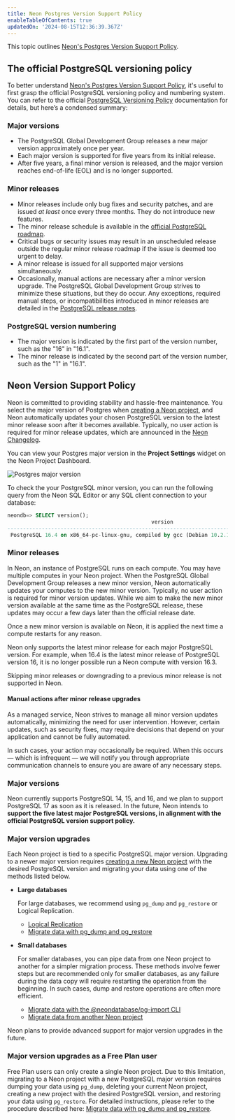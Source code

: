 ```yaml
---
title: Neon Postgres Version Support Policy
enableTableOfContents: true
updatedOn: '2024-08-15T12:36:39.367Z'
---
```


This topic outlines [Neon's Postgres Version Support Policy](#neon-version-support-policy).

## The official PostgreSQL versioning policy

To better understand [Neon's Postgres Version Support Policy](#neon-version-support-policy), it's useful to first grasp the official PostgreSQL versioning policy and numbering system. You can refer to the official [PostgreSQL Versioning Policy](https://www.postgresql.org/support/versioning/) documentation for details, but here’s a condensed summary:

### Major versions

- The PostgreSQL Global Development Group releases a new major version approximately once per year.
- Each major version is supported for five years from its initial release.
- After five years, a final minor version is released, and the major version reaches end-of-life (EOL) and is no longer supported.

### Minor releases

- Minor releases include only bug fixes and security patches, and are issued _at least_ once every three months. They do not introduce new features.
- The minor release schedule is available in the [official PostgreSQL roadmap](https://www.postgresql.org/developer/roadmap/).
- Critical bugs or security issues may result in an unscheduled release outside the regular minor release roadmap if the issue is deemed too urgent to delay.
- A minor release is issued for all supported major versions simultaneously.
- Occasionally, manual actions are necessary after a minor version upgrade. The PostgreSQL Global Development Group strives to minimize these situations, but they do occur. Any exceptions, required manual steps, or incompatibilities introduced in minor releases are detailed in the [PostgreSQL release notes](https://www.postgresql.org/docs/release/).

### PostgreSQL version numbering

- The major version is indicated by the first part of the version number, such as the "16" in "16.1".
- The minor release is indicated by the second part of the version number, such as the "1" in "16.1".

## Neon Version Support Policy

Neon is committed to providing stability and hassle-free maintenance. You select the major version of Postgres when [creating a Neon project](/docs/manage/projects#create-a-project), and Neon automatically updates your chosen PostgreSQL version to the latest minor release soon after it becomes available. Typically, no user action is required for minor release updates, which are announced in the [Neon Changelog](https://neon.tech/docs/changelog). 

You can view your Postgres major version in the **Project Settings** widget on the Neon Project Dashboard.

![Postgres major version](/docs/postgres/postgres_major_version.png 'no-border')

To check the your PostgreSQL minor version, you can run the following query from the Neon SQL Editor or any SQL client connection to your database:

```sql
neondb=> SELECT version();
                                              version
------------------------------------------------------------------------------------------
 PostgreSQL 16.4 on x86_64-pc-linux-gnu, compiled by gcc (Debian 10.2.1-6) 10.2.1 20210110
```

### Minor releases

In Neon, an instance of PostgreSQL runs on each compute. You may have multiple computes in your Neon project. When the PostgreSQL Global Development Group releases a new minor version, Neon automatically updates your computes to the new minor version. Typically, no user action is required for minor version updates. While we aim to make the new minor version available at the same time as the PostgreSQL release, these updates may occur a few days later than the official release date.

Once a new minor version is available on Neon, it is applied the next time a compute restarts for any reason.

Neon only supports the latest minor release for each major PostgreSQL version. For example, when 16.4 is the latest minor release of PostgreSQL version 16, it is no longer possible run a Neon compute with version 16.3. 

Skipping minor releases or downgrading to a previous minor release is not supported in Neon.

#### Manual actions after minor release upgrades

As a managed service, Neon strives to manage all minor version updates automatically, minimizing the need for user intervention. However, certain updates, such as security fixes, may require decisions that depend on your application and cannot be fully automated.

In such cases, your action may occasionally be required. When this occurs &#8212; which is infrequent &#8212; we will notify you through appropriate communication channels to ensure you are aware of any necessary steps.

### Major versions

Neon currently supports PostgreSQL 14, 15, and 16, and we plan to support PostgreSQL 17 as soon as it is released. In the future, Neon intends to **support the five latest major PostgreSQL versions, in alignment with the official PostgreSQL version support policy.**

### Major version upgrades

Each Neon project is tied to a specific PostgreSQL major version. Upgrading to a newer major version requires [creating a new Neon project](/docs/manage/projects#create-a-project) with the desired PostgreSQL version and migrating your data using one of the methods listed below.

- **Large databases**

  For large databases, we recommend using `pg_dump` and `pg_restore` or Logical Replication.

  - [Logical Replication](https://neon.tech/docs/guides/logical-replication-neon-to-neon)
  - [Migrate data with pg_dump and pg_restore](https://neon.tech/docs/import/migrate-from-postgres)

- **Small databases**

  For smaller databases, you can pipe data from one Neon project to another for a simpler migration process. These methods involve fewer steps but are recommended only for smaller databases, as any failure during the data copy will require restarting the operation from the beginning. In such cases, dump and restore operations are often more efficient.

  - [Migrate data with the @neondatabase/pg-import CLI](https://neon.tech/docs/import/migrate-from-postgres-pg-import)
  - [Migrate data from another Neon project](https://neon.tech/docs/import/migrate-from-postgres-pg-import)

<Admonition type="note">
Neon plans to provide advanced support for major version upgrades in the future.
</Admonition>

### Major version upgrades as a Free Plan user

Free Plan users can only create a single Neon project. Due to this limitation, migrating to a Neon project with a new PostgreSQL major version requires dumping your data using `pg_dump`, deleting your current Neon project, creating a new project with the desired PostgreSQL version, and restoring your data using `pg_restore`. For detailed instructions, please refer to the procedure described here: [Migrate data with pg_dump and pg_restore](https://neon.tech/docs/import/migrate-from-postgres).
